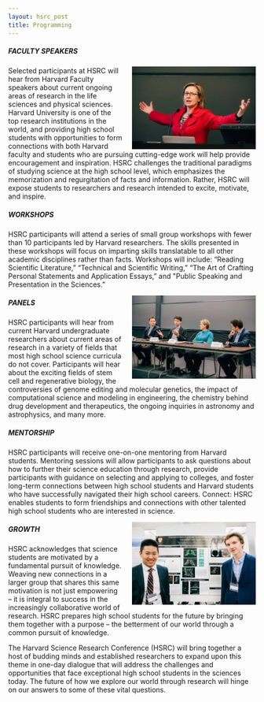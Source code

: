 ```yaml
---
layout: hsrc_post
title: Programming
---
```

<h5>FACULTY SPEAKERS</h5>

<img src="/hsrc/images/Photo4.jpg" align="right" style="width: 50%; margin-left: 20px;"/>


Selected participants at HSRC will hear from Harvard Faculty speakers about current ongoing areas of research in the life sciences and physical sciences. Harvard University is one of the top research institutions in the world, and providing high school students with opportunities to form connections with both Harvard faculty and students who are pursuing cutting-edge work will help provide encouragement and inspiration. HSRC challenges the traditional paradigms of studying science at the high school level, which emphasizes the memorization and regurgitation of facts and information.   Rather, HSRC will expose students to researchers and research intended to excite, motivate, and inspire.

<h5>WORKSHOPS</h5>

HSRC participants will attend a series of small group workshops with fewer than 10 participants led by Harvard researchers. The skills presented in these workshops will focus on imparting skills translatable to all other academic disciplines rather than facts. Workshops will include: “Reading Scientific Literature,” “Technical and Scientific Writing,” “The Art of Crafting Personal Statements and Application Essays,” and "Public Speaking and Presentation in the Sciences.”

<img src="/hsrc/images/Photo3.jpg" align="right" style="width: 50%; margin-left: 20px;"/>

<h5>PANELS</h5>

HSRC participants will hear from current Harvard undergraduate researchers about current areas of research in a variety of fields that most high school science curricula do not cover. Participants will hear about the exciting fields of stem cell and regenerative biology, the controversies of genome editing and molecular genetics, the impact of computational science and modeling in engineering, the chemistry behind drug development and therapeutics, the ongoing inquiries in astronomy and astrophysics, and many more.

<h5>MENTORSHIP</h5>

HSRC participants will receive one-on-one mentoring from Harvard students. Mentoring sessions will allow participants to ask questions about how to further their science education through research, provide participants with guidance on selecting and applying to colleges, and foster long-term connections between high school students and Harvard students who have successfully navigated their high school careers.
Connect: HSRC enables students to form friendships and connections with other talented high school students who are interested in science.

<img src="/hsrc/images/Photo6.jpg" align="right" style="width: 50%; margin-left: 20px;"/>

<h5>GROWTH</h5>

HSRC acknowledges that science students are motivated by a fundamental pursuit of knowledge. Weaving new connections in a larger group that shares this same motivation is not just empowering – it is integral to success in the increasingly collaborative world of research. HSRC prepares high school students for the future by bringing them together with a purpose – the betterment of our world through a common pursuit of knowledge.

The Harvard Science Research Conference (HSRC) will bring together a host of budding minds and established researchers to expand upon this theme in one-day dialogue that will address the challenges and opportunities that face exceptional high school students in the sciences today. The future of how we explore our world through research will hinge on our answers to some of these vital questions.
